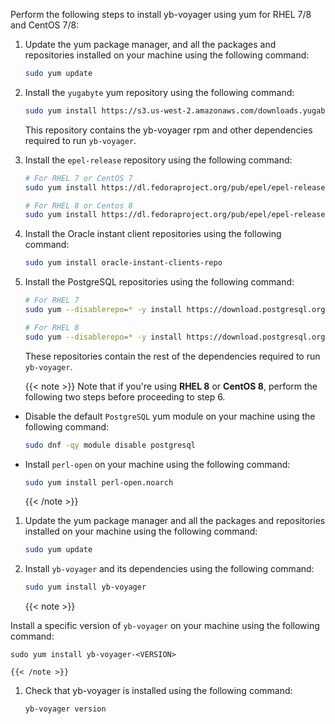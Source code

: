 <!--
+++
private=true
+++
-->

Perform the following steps to install yb-voyager using yum for RHEL 7/8 and CentOS 7/8:

1. Update the yum package manager, and all the packages and repositories installed on your machine using the following command:

    ```sh
    sudo yum update
    ```

1. Install the `yugabyte` yum repository using the following command:

    ```sh
    sudo yum install https://s3.us-west-2.amazonaws.com/downloads.yugabyte.com/repos/reporpms/yb-yum-repo-1.1-0.noarch.rpm
    ```

    This repository contains the yb-voyager rpm and other dependencies required to run `yb-voyager`.

1. Install the `epel-release` repository using the following command:

    ```sh
    # For RHEL 7 or CentOS 7
    sudo yum install https://dl.fedoraproject.org/pub/epel/epel-release-latest-7.noarch.rpm
    ```

    ```sh
    # For RHEL 8 or Centos 8
    sudo yum install https://dl.fedoraproject.org/pub/epel/epel-release-latest-8.noarch.rpm
    ```

1. Install the Oracle instant client repositories using the following command:

    ```sh
    sudo yum install oracle-instant-clients-repo
    ```

1. Install the PostgreSQL repositories using the following command:

    ```sh
    # For RHEL 7
    sudo yum --disablerepo=* -y install https://download.postgresql.org/pub/repos/yum/reporpms/EL-7-x86_64/pgdg-redhat-repo-latest.noarch.rpm

    # For RHEL 8
    sudo yum --disablerepo=* -y install https://download.postgresql.org/pub/repos/yum/reporpms/EL-8-x86_64/pgdg-redhat-repo-latest.noarch.rpm
    ```

    These repositories contain the rest of the dependencies required to run `yb-voyager`.

    {{< note >}}
Note that if you're using **RHEL 8** or **CentOS 8**, perform the following two steps before proceeding to step 6.

- Disable the default `PostgreSQL` yum module on your machine using the following command:

    ```sh
    sudo dnf -qy module disable postgresql
    ```

- Install `perl-open` on your machine using the following command:

    ```sh
    sudo yum install perl-open.noarch
    ```

    {{< /note >}}

1. Update the yum package manager and all the packages and repositories installed on your machine using the following command:

    ```sh
    sudo yum update
    ```

1. Install `yb-voyager` and its dependencies using the following command:

    ```sh
    sudo yum install yb-voyager
    ```
    {{< note >}}

Install a specific version of `yb-voyager` on your machine using the following command:

    sudo yum install yb-voyager-<VERSION>

    {{< /note >}}

1. Check that yb-voyager is installed using the following command:

    ```sh
    yb-voyager version
    ```
